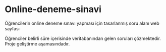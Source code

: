 # Online-deneme-sinavi
Öğrencilerin online deneme sınavı yapması için tasarlanmış soru alanı web sayfası

Öğrenciler belirli süre içerisinde veritabanından gelen soruları çözmektedir. Proje geliştirme aşamasındadır.

